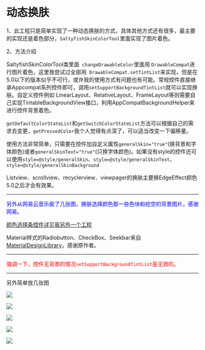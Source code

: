 动态换肤
=====
1、此工程只是简单实现了一种动态换肤的方式，具体其他方式还有很多，最主要的实现还是着色部分，`SaltyfishSkinColorTool`里面实现了图片着色。

2、方法介绍

SaltyfishSkinColorTool类里面` changeDrawableColor`里面用 `DrawableCompat`进行图片着色，这里我尝试过全部用` DrawableCompat.setTintList`来实现，但是在5.0以下的版本似乎不可行，或许我的使用方式有问题也有可能。常规控件直接继承Appcompat系列控件即可，调用`setSupportBackgroundTintList`就可以实现换肤。自定义控件例如 LinearLayout、RelativeLayout、FrameLayout等则需要自己实现TintableBackgroundView接口，利用AppCompatBackgroundHelper来进行控件背景着色。

`getDefaultColorStateList`和`getSwitchColorStateList`方法可以根据自己的需求去变更，`getPressedColor`我个人觉得有点深了，可以适当改变一下偏移量。

使用方法非常简单，只需要在控件加自定义属性`generalSkin="true"`(换背景和字体颜色)或者`generalSkinText="true"`(只换字体颜色)。如果没有style的控件还可以使用`style=@style/generalSkin`、`style=@style/generalSkinText`、`style=@style/generalSkinBackground`

Listview、scrollview、recyclerview、viewpager的换肤主要换EdgeEffect颜色 5.0之后才会有效果。

----------------------------------------------------------

<font color="blue">另外从网易云音乐偷了几张图，换肤选择颜色那一些色块和挖空的背景图片，感谢网易。</font>

[颜色选择条控件详见我另外一个工程](https://github.com/luohaohaha/LinearColorPicker)

Material样式的Radiobutton、CheckBox、Seekbar来自[MaterialDesignLibrary](https://github.com/navasmdc/MaterialDesignLibrary)，感谢原作者。


----------------------------------------------------------
<font color="red">强调一下，控件无背景的情况`setSupportBackgroundTintList`是无效的。</font>

----------------------------------------------------------
另外简单放几张图

![](https://github.com/luohaohaha/GeneralSkin/blob/master/device-2016-10-12-142841.png)

![](https://github.com/luohaohaha/GeneralSkin/blob/master/device-2016-10-12-142922.png)

![](https://github.com/luohaohaha/GeneralSkin/blob/master/device-2016-10-12-142943.png)

![](https://github.com/luohaohaha/GeneralSkin/blob/master/device-2016-10-12-143007.png)

![](https://github.com/luohaohaha/GeneralSkin/blob/master/device-2016-10-12-143055.png)